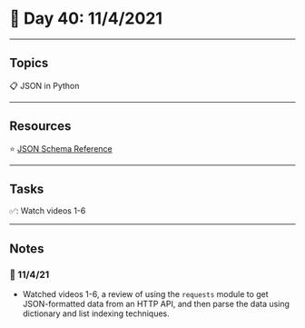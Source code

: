 # :calendar: Day 40: 11/4/2021

---

## Topics

:clipboard: JSON in Python

---

## Resources

:star: [JSON Schema Reference](https://json-schema.org)

---

## Tasks

:white_check_mark:: Watch videos 1-6

---

## Notes

### :notebook: 11/4/21

- Watched videos 1-6, a review of using the `requests` module to get JSON-formatted data from an HTTP API, and then parse the data using dictionary and list indexing techniques.
